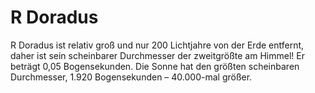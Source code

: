 # R Doradus

R Doradus ist relativ groß und nur 200 Lichtjahre von der Erde entfernt, daher
ist sein scheinbarer Durchmesser der zweitgrößte am Himmel! Er beträgt 0,05
Bogensekunden. Die Sonne hat den größten scheinbaren Durchmesser, 1.920
Bogensekunden – 40.000-mal größer.
